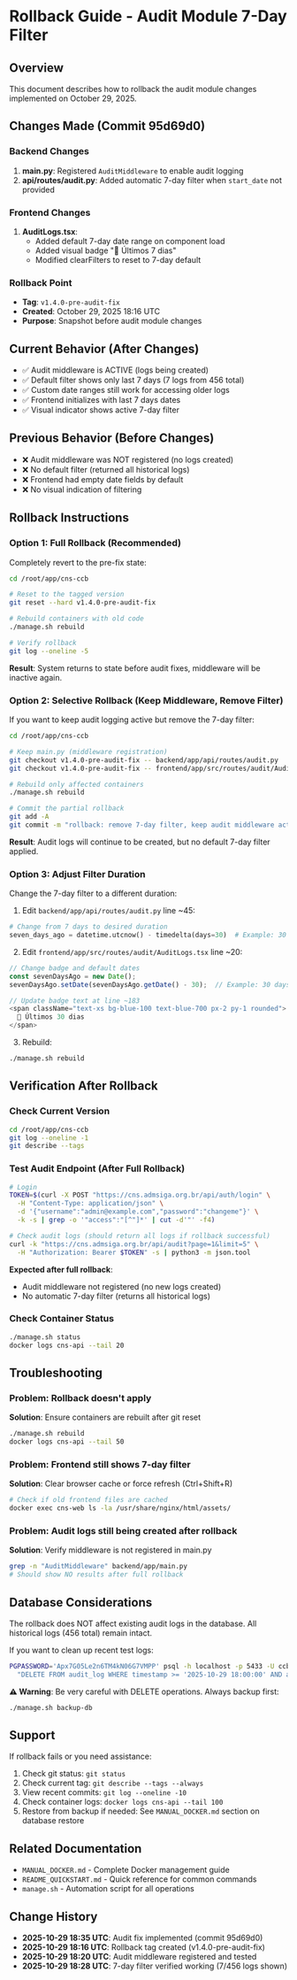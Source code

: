 # Rollback Guide - Audit Module 7-Day Filter

## Overview
This document describes how to rollback the audit module changes implemented on October 29, 2025.

## Changes Made (Commit 95d69d0)

### Backend Changes
1. **main.py**: Registered `AuditMiddleware` to enable audit logging
2. **api/routes/audit.py**: Added automatic 7-day filter when `start_date` not provided

### Frontend Changes
1. **AuditLogs.tsx**: 
   - Added default 7-day date range on component load
   - Added visual badge "📅 Últimos 7 dias"
   - Modified clearFilters to reset to 7-day default

### Rollback Point
- **Tag**: `v1.4.0-pre-audit-fix`
- **Created**: October 29, 2025 18:16 UTC
- **Purpose**: Snapshot before audit module changes

## Current Behavior (After Changes)
- ✅ Audit middleware is ACTIVE (logs being created)
- ✅ Default filter shows only last 7 days (7 logs from 456 total)
- ✅ Custom date ranges still work for accessing older logs
- ✅ Frontend initializes with last 7 days dates
- ✅ Visual indicator shows active 7-day filter

## Previous Behavior (Before Changes)
- ❌ Audit middleware was NOT registered (no logs created)
- ❌ No default filter (returned all historical logs)
- ❌ Frontend had empty date fields by default
- ❌ No visual indication of filtering

## Rollback Instructions

### Option 1: Full Rollback (Recommended)
Completely revert to the pre-fix state:

```bash
cd /root/app/cns-ccb

# Reset to the tagged version
git reset --hard v1.4.0-pre-audit-fix

# Rebuild containers with old code
./manage.sh rebuild

# Verify rollback
git log --oneline -5
```

**Result**: System returns to state before audit fixes, middleware will be inactive again.

### Option 2: Selective Rollback (Keep Middleware, Remove Filter)
If you want to keep audit logging active but remove the 7-day filter:

```bash
cd /root/app/cns-ccb

# Keep main.py (middleware registration)
git checkout v1.4.0-pre-audit-fix -- backend/app/api/routes/audit.py
git checkout v1.4.0-pre-audit-fix -- frontend/app/src/routes/audit/AuditLogs.tsx

# Rebuild only affected containers
./manage.sh rebuild

# Commit the partial rollback
git add -A
git commit -m "rollback: remove 7-day filter, keep audit middleware active"
```

**Result**: Audit logs will continue to be created, but no default 7-day filter applied.

### Option 3: Adjust Filter Duration
Change the 7-day filter to a different duration:

1. Edit `backend/app/api/routes/audit.py` line ~45:
```python
# Change from 7 days to desired duration
seven_days_ago = datetime.utcnow() - timedelta(days=30)  # Example: 30 days
```

2. Edit `frontend/app/src/routes/audit/AuditLogs.tsx` line ~20:
```typescript
// Change badge and default dates
const sevenDaysAgo = new Date();
sevenDaysAgo.setDate(sevenDaysAgo.getDate() - 30);  // Example: 30 days

// Update badge text at line ~183
<span className="text-xs bg-blue-100 text-blue-700 px-2 py-1 rounded">
  📅 Últimos 30 dias
</span>
```

3. Rebuild:
```bash
./manage.sh rebuild
```

## Verification After Rollback

### Check Current Version
```bash
cd /root/app/cns-ccb
git log --oneline -1
git describe --tags
```

### Test Audit Endpoint (After Full Rollback)
```bash
# Login
TOKEN=$(curl -X POST "https://cns.admsiga.org.br/api/auth/login" \
  -H "Content-Type: application/json" \
  -d '{"username":"admin@example.com","password":"changeme"}' \
  -k -s | grep -o '"access":"[^"]*' | cut -d'"' -f4)

# Check audit logs (should return all logs if rollback successful)
curl -k "https://cns.admsiga.org.br/api/audit?page=1&limit=5" \
  -H "Authorization: Bearer $TOKEN" -s | python3 -m json.tool
```

**Expected after full rollback**: 
- Audit middleware not registered (no new logs created)
- No automatic 7-day filter (returns all historical logs)

### Check Container Status
```bash
./manage.sh status
docker logs cns-api --tail 20
```

## Troubleshooting

### Problem: Rollback doesn't apply
**Solution**: Ensure containers are rebuilt after git reset
```bash
./manage.sh rebuild
docker logs cns-api --tail 50
```

### Problem: Frontend still shows 7-day filter
**Solution**: Clear browser cache or force refresh (Ctrl+Shift+R)
```bash
# Check if old frontend files are cached
docker exec cns-web ls -la /usr/share/nginx/html/assets/
```

### Problem: Audit logs still being created after rollback
**Solution**: Verify middleware is not registered in main.py
```bash
grep -n "AuditMiddleware" backend/app/main.py
# Should show NO results after full rollback
```

## Database Considerations

The rollback does NOT affect existing audit logs in the database. All historical logs (456 total) remain intact.

If you want to clean up recent test logs:
```bash
PGPASSWORD='Apx7G05Le2n6TM4kN06G7VMPP' psql -h localhost -p 5433 -U ccb -d ccb -c \
  "DELETE FROM audit_log WHERE timestamp >= '2025-10-29 18:00:00' AND action LIKE '%SUCCESS';"
```

**⚠️ Warning**: Be very careful with DELETE operations. Always backup first:
```bash
./manage.sh backup-db
```

## Support

If rollback fails or you need assistance:

1. Check git status: `git status`
2. Check current tag: `git describe --tags --always`
3. View recent commits: `git log --oneline -10`
4. Check container logs: `docker logs cns-api --tail 100`
5. Restore from backup if needed: See `MANUAL_DOCKER.md` section on database restore

## Related Documentation

- `MANUAL_DOCKER.md` - Complete Docker management guide
- `README_QUICKSTART.md` - Quick reference for common commands
- `manage.sh` - Automation script for all operations

## Change History

- **2025-10-29 18:35 UTC**: Audit fix implemented (commit 95d69d0)
- **2025-10-29 18:16 UTC**: Rollback tag created (v1.4.0-pre-audit-fix)
- **2025-10-29 18:20 UTC**: Audit middleware registered and tested
- **2025-10-29 18:28 UTC**: 7-day filter verified working (7/456 logs shown)
